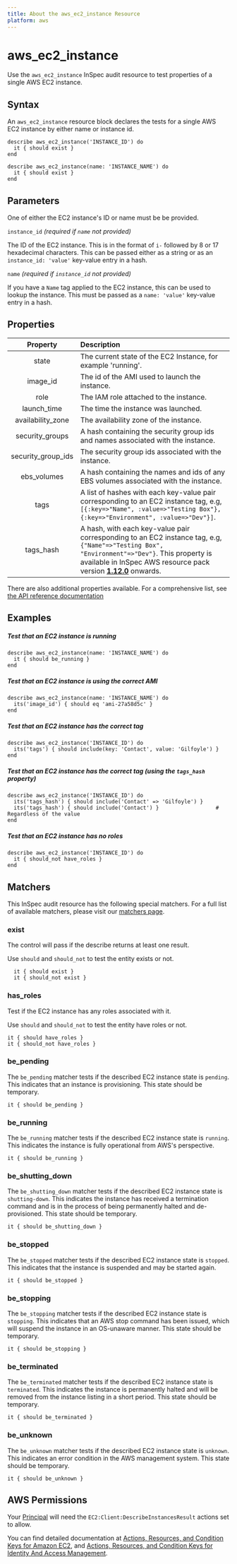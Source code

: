 ```yaml
---
title: About the aws_ec2_instance Resource
platform: aws
---
```


# aws\_ec2\_instance

Use the `aws_ec2_instance` InSpec audit resource to test properties of a single AWS EC2 instance.

## Syntax

An `aws_ec2_instance` resource block declares the tests for a single AWS EC2 instance by either name or instance id.

    describe aws_ec2_instance('INSTANCE_ID') do
      it { should exist }
    end

    describe aws_ec2_instance(name: 'INSTANCE_NAME') do
      it { should exist }
    end

## Parameters

One of either the EC2 instance's ID or name must be be provided.

`instance_id` _(required if `name` not provided)_

The ID of the EC2 instance. This is in the format of `i-` followed by 8 or 17 hexadecimal characters.
This can be passed either as a string or as an `instance_id: 'value'` key-value entry in a hash.

`name` _(required if `instance_id` not provided)_

If you have a `Name` tag applied to the EC2 instance, this can be used to lookup the instance.
This must be passed as a `name: 'value'` key-value entry in a hash.

## Properties

| Property | Description |
| :---: | :--- |
| state | The current state of the EC2 Instance, for example 'running'. |
| image_id | The id of the AMI used to launch the instance. |
| role | The IAM role attached to the instance. |
| launch_time | The time the instance was launched. |
| availability_zone | The availability zone of the instance. |
| security_groups | A hash containing the security group ids and names associated with the instance. |
| security_group_ids | The security group ids associated with the instance. |
| ebs_volumes | A hash containing the names and ids of any EBS volumes associated with the instance. |
| tags | A list of hashes with each key-value pair corresponding to an EC2 instance tag, e.g, `[{:key=>"Name", :value=>"Testing Box"}, {:key=>"Environment", :value=>"Dev"}]`. |
| tags_hash | A hash, with each key-value pair corresponding to an EC2 instance tag, e.g, `{"Name"=>"Testing Box", "Environment"=>"Dev"}`. This property is available in InSpec AWS resource pack version **[1.12.0](https://github.com/inspec/inspec-aws/releases/tag/v1.12.0)** onwards. |

There are also additional properties available. For a comprehensive list, see [the API reference documentation](https://docs.aws.amazon.com/AWSEC2/latest/APIReference/API_Instance.html)

## Examples

##### Test that an EC2 instance is running
    describe aws_ec2_instance(name: 'INSTANCE_NAME') do
      it { should be_running }
    end

##### Test that an EC2 instance is using the correct AMI
    describe aws_ec2_instance(name: 'INSTANCE_NAME') do
      its('image_id') { should eq 'ami-27a58d5c' }
    end

##### Test that an EC2 instance has the correct tag
    describe aws_ec2_instance('INSTANCE_ID') do
      its('tags') { should include(key: 'Contact', value: 'Gilfoyle') }
    end
    
##### Test that an EC2 instance has the correct tag (using the `tags_hash` property)
    describe aws_ec2_instance('INSTANCE_ID') do
      its('tags_hash') { should include('Contact' => 'Gilfoyle') }
      its('tags_hash') { should include('Contact') }                  # Regardless of the value
    end    
    
##### Test that an EC2 instance has no roles
    describe aws_ec2_instance('INSTANCE_ID') do
      it { should_not have_roles }
    end
## Matchers

This InSpec audit resource has the following special matchers. For a full list of available matchers, please visit our [matchers page](https://www.inspec.io/docs/reference/matchers/).

   
### exist

The control will pass if the describe returns at least one result.

Use `should` and `should_not` to test the entity exists or not.

      it { should exist }
      it { should_not exist }

### has_roles

Test if the EC2 instance has any roles associated with it.

Use `should` and `should_not` to test the entity have roles or not.

    it { should have_roles }
    it { should_not have_roles }

### be_pending

The `be_pending` matcher tests if the described EC2 instance state is `pending`. This indicates that an instance is provisioning. This state should be temporary.

    it { should be_pending }

### be_running

The `be_running` matcher tests if the described EC2 instance state is `running`. This indicates the instance is fully operational from AWS's perspective.

    it { should be_running }

### be_shutting_down

The `be_shutting_down` matcher tests if the described EC2 instance state is `shutting-down`. This indicates the instance has received a termination command and is in the process of being permanently halted and de-provisioned. This state should be temporary.

    it { should be_shutting_down }

### be_stopped

The `be_stopped` matcher tests if the described EC2 instance state is `stopped`. This indicates that the instance is suspended and may be started again.

    it { should be_stopped }

### be_stopping

The `be_stopping` matcher tests if the described EC2 instance state is `stopping`. This indicates that an AWS stop command has been issued, which will suspend the instance in an OS-unaware manner. This state should be temporary.

    it { should be_stopping }

### be_terminated

The `be_terminated` matcher tests if the described EC2 instance state is `terminated`. This indicates the instance is permanently halted and will be removed from the instance listing in a short period. This state should be temporary.

    it { should be_terminated }

### be_unknown

The `be_unknown` matcher tests if the described EC2 instance state is `unknown`. This indicates an error condition in the AWS management system. This state should be temporary.

    it { should be_unknown }

## AWS Permissions

Your [Principal](https://docs.aws.amazon.com/IAM/latest/UserGuide/intro-structure.html#intro-structure-principal) will need the `EC2:Client:DescribeInstancesResult` actions set to allow.

You can find detailed documentation at [Actions, Resources, and Condition Keys for Amazon EC2](https://docs.aws.amazon.com/IAM/latest/UserGuide/list_amazonec2.html), and [Actions, Resources, and Condition Keys for Identity And Access Management](https://docs.aws.amazon.com/IAM/latest/UserGuide/list_identityandaccessmanagement.html).
